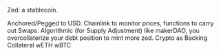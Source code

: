Zed: a stablecoin.

Anchored/Pegged to USD.
    Chainlink to monitor prices, functions to carry out Swaps.
Algorithmic (for Supply Adjustment)
   like makerDAO, you overcollaterize your debt position to mint more zed.
Crypto as Backing Collateral
   wETH
   wBTC
